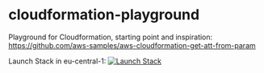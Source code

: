 # cloudformation-playground
Playground for Cloudformation, starting point and inspiration: https://github.com/aws-samples/aws-cloudformation-get-att-from-param 

Launch Stack in eu-central-1: [![Launch Stack](https://s3.amazonaws.com/cloudformation-examples/cloudformation-launch-stack.png)](https://console.aws.amazon.com/cloudformation/home?region=eu-central-1#/stacks/new?stackName=henriktest&templateURL=https://kentrikosdemo.s3.eu-central-1.amazonaws.com/GetAttFromParam.yaml)
